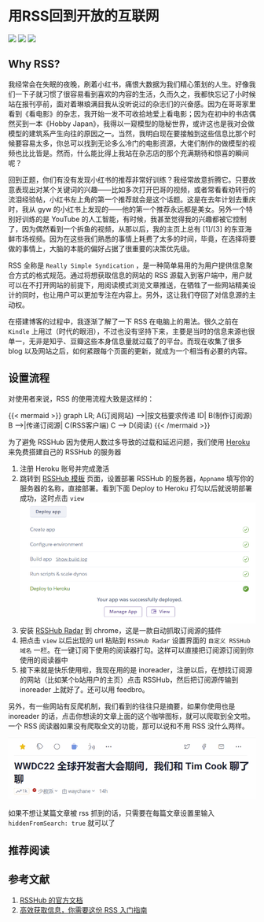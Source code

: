 # 用RSS回到开放的互联网


<!--more-->

<img src="https://img.shields.io/badge/last%20modified-2022--06--15-ff69b4?style=flat" >   <img src="https://img.shields.io/badge/Hugo version-0.100.1-blue?style=flat" >    <img src="https://img.shields.io/badge/Status-updating-blue?style=flat" >

## Why RSS?

我经常会在失眠的夜晚，刷着小红书，痛恨大数据为我们精心策划的人生。好像我们一下子就习惯了很容易看到喜欢的内容的生活，久而久之，我都快忘记了小时候站在报刊亭前，面对着琳琅满目我从没听说过的杂志们的兴奋感。因为在哥哥家里看到《看电影》的杂志，我开始一发不可收拾地爱上看电影；因为在初中的书店偶然买到一本《Hobby Japan》，我得以一窥模型的隐秘世界，或许这也是我对会做模型的建筑系产生向往的原因之一。当然，我明白现在要接触到这些信息比那个时候要容易太多，你总可以找到无论多么冷门的电影资源，大佬们制作的做模型的视频也比比皆是。然而，什么能比得上我站在杂志店的那个充满期待和惊喜的瞬间呢？

回到正题，你们有没有发现小红书的推荐非常好训练？我经常故意折腾它。只要故意表现出对某个关键词的兴趣——比如多次打开巴哥的视频，或者常看看劝转行的流泪经验帖，小红书左上角的第一个推荐就会是这个话题。这是在去年计划去重庆时，我从 gyw 的小红书上发现的——他的第一个推荐永远都是美女。另外一个特别好训练的是 YouTube 的人工智能，有时候，我甚至觉得我的兴趣都被它控制了，因为偶然看到一个拆鱼的视频，从那以后，我的主页上总有 [1]/[3] 的东亚海鲜市场视频。因为在这些我们熟悉的事情上耗费了太多的时间，毕竟，在选择将要做的事情上，大脑的本能的偏好占据了很重要的决策优先级。

RSS 全称是 `Really Simple Syndication` ，是一种简单易用的为用户提供信息聚合方式的格式规范。通过将想获取信息的网站的 RSS 源载入到客户端中，用户就可以在不打开网站的前提下，用阅读模式浏览文章推送，在牺牲了一些网站精美设计的同时，也让用户可以更加专注在内容上。另外，这让我们夺回了对信息源的主动权。

在搭建博客的过程中，我逐渐了解了一下 RSS 在电脑上的用法。很久之前在 `Kindle` 上用过（时代的眼泪），不过也没有坚持下来，主要是当时的信息来源也很单一，无非是知乎、豆瓣这些本身信息量就过载了的平台。而现在收集了很多 blog 以及网站之后，如何紧跟每个页面的更新，就成为一个相当有必要的内容。

## 设置流程

对使用者来说，RSS 的使用流程大致是这样的：

{{< mermaid >}}
graph LR;
    A(订阅网站) -->|按文档要求传递 ID| B(制作订阅源)
    B -->|传递订阅源| C(RSS客户端)
    C --> D(阅读)
{{< /mermaid >}}



为了避免 RSSHub 因为使用人数过多导致的过载和延迟问题，我们使用 [Heroku](https://dashboard.heroku.com/) 来免费搭建自己的 RSSHub 的服务器

1. 注册 Heroku 账号并完成激活
2. 跳转到 [RSSHub 模板](https://dashboard.heroku.com/new?template=https%3A%2F%2Fgithub.com%2FDIYgod%2FRSSHub) 页面，设置部署 RSSHub 的服务器，`Appname` 填写你的服务器的名称，直接部署。看到下面 Deploy to Heroku 打勾以后就说明部署成功，这时点击 `view`
<a data-fancybox="gallery" href="/20220614-rss/image-20220615000900957.png"><img src="/20220614-rss/image-20220615000900957.png" ></a>
3. 安装 [RSSHub Radar](https://chrome.google.com/webstore/detail/rsshub-radar/kefjpfngnndepjbopdmoebkipbgkggaa) 到 chrome，这是一款自动抓取订阅源的插件
4. 把点击 `view` 以后出现的 url 粘贴到 `RSSHub Radar` 设置界面的 `自定义 RSSHub 域名` 一栏。在一键订阅下使用的阅读器打勾。这样可以直接把订阅源订阅到你使用的阅读器中
5. 接下来就是快乐使用啦，我现在用的是 inoreader，注册以后，在想找订阅源的网站（比如某个b站用户的主页）点击 RSSHub，然后把订阅源传输到 inoreader 上就好了。还可以用 feedbro。

另外，有一些网站有反爬机制，我们看到的往往只是摘要，如果你使用也是 inoreader 的话，点击你想读的文章上面的这个咖啡图标，就可以爬取到全文啦。一个 RSS 阅读器如果没有爬取全文的功能，那可以说和不用 RSS 没什么两样。

<a data-fancybox="gallery" href="/20220614-rss/image-20220615003708807.png"><img src="/20220614-rss/image-20220615003708807.png" ></a>

如果不想让某篇文章被 rss 抓到的话，只需要在每篇文章设置里输入 `hiddenFromSearch: true` 就可以了

## 推荐阅读

## 参考文献

1. [RSSHub 的官方文档](https://docs.rsshub.app/)
2. [高效获取信息，你需要这份 RSS 入门指南](https://sspai.com/post/56391)
